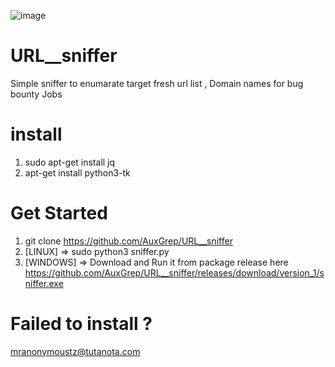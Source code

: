 ![image](https://github.com/AuxGrep/URL__sniffer/assets/103135612/9460fdee-ddac-480d-b772-446436e22925)

# URL__sniffer
Simple sniffer to enumarate target fresh url list , Domain names for bug bounty Jobs

# install
1. sudo apt-get install jq
2. apt-get install python3-tk

# Get Started
1. git clone https://github.com/AuxGrep/URL__sniffer
2. [LINUX] => sudo python3 sniffer.py
3. [WINDOWS] => Download and Run it from package release here https://github.com/AuxGrep/URL__sniffer/releases/download/version_1/sniffer.exe

# Failed to install ?
mranonymoustz@tutanota.com

